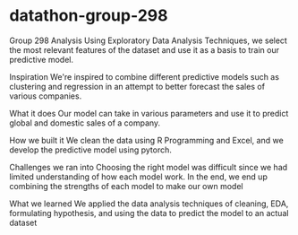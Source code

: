 # datathon-group-298

Group 298 Analysis Using Exploratory Data Analysis Techniques, we select the most relevant features of the dataset and use it as a basis to train our predictive model.

Inspiration
We're inspired to combine different predictive models such as clustering and regression in an attempt to better forecast the sales of various companies.

What it does
Our model can take in various parameters and use it to predict global and domestic sales of a company.

How we built it
We clean the data using R Programming and Excel, and we develop the predictive model using pytorch.

Challenges we ran into
Choosing the right model was difficult since we had limited understanding of how each model work. In the end, we end up combining the strengths of each model to make our own model

What we learned
We applied the data analysis techniques of cleaning, EDA, formulating hypothesis, and using the data to predict the model to an actual dataset
